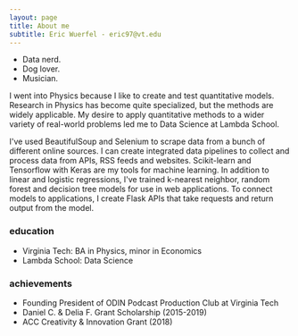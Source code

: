 ```yaml
---
layout: page
title: About me
subtitle: Eric Wuerfel - eric97@vt.edu
---
```


- Data nerd.
- Dog lover.
- Musician.

I went into Physics because I like to create and test quantitative models. Research in Physics has become quite specialized, but the methods are widely applicable. My desire to apply quantitative methods to a wider variety of real-world problems led me to Data Science at Lambda School.

I've used BeautifulSoup and Selenium to scrape data from a bunch of different online sources. I can create integrated data pipelines to collect and process data from APIs, RSS feeds and websites. Scikit-learn and Tensorflow with Keras are my tools for machine learning. In addition to linear and logistic regressions, I've trained k-nearest neighbor, random forest and decision tree models for use in web applications. To connect models to applications, I create Flask APIs that take requests and return output from the model.

### education

* Virginia Tech: BA in Physics, minor in Economics
* Lambda School: Data Science

### achievements

* Founding President of ODIN Podcast Production Club at Virginia Tech
* Daniel C. & Delia F. Grant Scholarship (2015-2019)
* ACC Creativity & Innovation Grant (2018)
